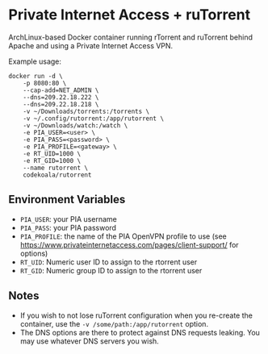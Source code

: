Private Internet Access + ruTorrent
===================================

ArchLinux-based Docker container running rTorrent and ruTorrent behind Apache
and using a Private Internet Access VPN.

Example usage:

    docker run -d \
        -p 8080:80 \
        --cap-add=NET_ADMIN \
        --dns=209.22.18.222 \
        --dns=209.22.18.218 \
        -v ~/Downloads/torrents:/torrents \
        -v ~/.config/rutorrent:/app/rutorrent \
        -v ~/Downloads/watch:/watch \
        -e PIA_USER=<user> \
        -e PIA_PASS=<password> \
        -e PIA_PROFILE=<gateway> \
        -e RT_UID=1000 \
        -e RT_GID=1000 \
        --name rutorrent \
        codekoala/rutorrent

Environment Variables
---------------------

- ``PIA_USER``: your PIA username
- ``PIA_PASS``: your PIA password
- ``PIA_PROFILE``: the name of the PIA OpenVPN profile to use (see
  https://www.privateinternetaccess.com/pages/client-support/ for options)
- ``RT_UID``: Numeric user ID to assign to the rtorrent user
- ``RT_GID``: Numeric group ID to assign to the rtorrent user

Notes
-----

- If you wish to not lose ruTorrent configuration when you re-create the
  container, use the ``-v /some/path:/app/rutorrent`` option.
- The DNS options are there to protect against DNS requests leaking. You may
  use whatever DNS servers you wish.
